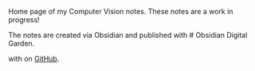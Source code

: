 Home page of my Computer Vision notes. These notes are a work in progress!

The notes are created via Obsidian and published with # Obsidian Digital Garden.

with on [GitHub](https://github.com/f-fuchs/ObsidianNotes). 

